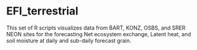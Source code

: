 # EFI_terrestrial
This set of R scripts visualizes data from BART, KONZ, OSBS, and SRER NEON sites for the forecasting Net ecosystem exchange, Latent heat, and soil moisture at daily and sub-daily forecast grain.
